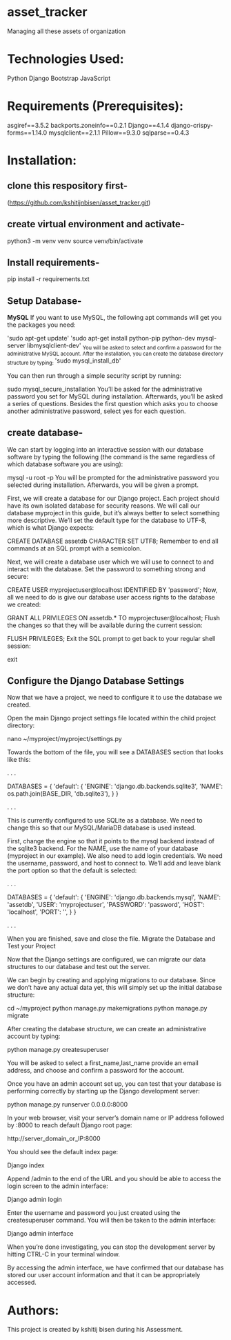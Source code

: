 # asset_tracker
Managing all these assets of organization

# Technologies Used:

Python
Django
Bootstrap
JavaScript

# Requirements (Prerequisites):

asgiref==3.5.2
backports.zoneinfo==0.2.1
Django==4.1.4
django-crispy-forms==1.14.0
mysqlclient==2.1.1
Pillow==9.3.0
sqlparse==0.4.3


# Installation:

## clone this respository first-
(https://github.com/kshitijnbisen/asset_tracker.git)

## create virtual environment and activate-
python3 -m venv venv
source venv/bin/activate

## Install requirements-
pip install -r requirements.txt

## Setup Database-
**MySQL**
If you want to use MySQL, the following apt commands will get you the packages you need:

'sudo apt-get update'
'sudo apt-get install python-pip python-dev mysql-server libmysqlclient-dev'
<sub>
You will be asked to select and confirm a password for the administrative MySQL account.
After the installation, you can create the database directory structure by typing:
</sub>
'sudo mysql_install_db'

You can then run through a simple security script by running:

sudo mysql_secure_installation
You’ll be asked for the administrative password you set for MySQL during installation. Afterwards, you’ll be asked a series of questions. Besides the first question which asks you to choose another administrative password, select yes for each question.

## create database-

We can start by logging into an interactive session with our database software by typing the following (the command is the same regardless of which database software you are using):

mysql -u root -p
You will be prompted for the administrative password you selected during installation. Afterwards, you will be given a prompt.

First, we will create a database for our Django project. Each project should have its own isolated database for security reasons. We will call our database myproject in this guide, but it’s always better to select something more descriptive. We’ll set the default type for the database to UTF-8, which is what Django expects:

CREATE DATABASE assetdb CHARACTER SET UTF8;
Remember to end all commands at an SQL prompt with a semicolon.

Next, we will create a database user which we will use to connect to and interact with the database. Set the password to something strong and secure:

CREATE USER myprojectuser@localhost IDENTIFIED BY 'password';
Now, all we need to do is give our database user access rights to the database we created:

GRANT ALL PRIVILEGES ON assetdb.* TO myprojectuser@localhost;
Flush the changes so that they will be available during the current session:

FLUSH PRIVILEGES;
Exit the SQL prompt to get back to your regular shell session:

exit

## Configure the Django Database Settings

Now that we have a project, we need to configure it to use the database we created.

Open the main Django project settings file located within the child project directory:

nano ~/myproject/myproject/settings.py

Towards the bottom of the file, you will see a DATABASES section that looks like this:

. . .

DATABASES = {
    'default': {
        'ENGINE': 'django.db.backends.sqlite3',
        'NAME': os.path.join(BASE_DIR, 'db.sqlite3'),
    }
}

. . .

This is currently configured to use SQLite as a database. We need to change this so that our MySQL/MariaDB database is used instead.

First, change the engine so that it points to the mysql backend instead of the sqlite3 backend. For the NAME, use the name of your database (myproject in our example). We also need to add login credentials. We need the username, password, and host to connect to. We’ll add and leave blank the port option so that the default is selected:

. . .

DATABASES = {
    'default': {
        'ENGINE': 'django.db.backends.mysql',
        'NAME': 'assetdb',
        'USER': 'myprojectuser',
        'PASSWORD': 'password',
        'HOST': 'localhost',
        'PORT': '',
    }
}

. . .

When you are finished, save and close the file.
Migrate the Database and Test your Project

Now that the Django settings are configured, we can migrate our data structures to our database and test out the server.

We can begin by creating and applying migrations to our database. Since we don’t have any actual data yet, this will simply set up the initial database structure:

cd ~/myproject
python manage.py makemigrations
python manage.py migrate

After creating the database structure, we can create an administrative account by typing:

python manage.py createsuperuser

You will be asked to select a first_name,last_name provide an email address, and choose and confirm a password for the account.

Once you have an admin account set up, you can test that your database is performing correctly by starting up the Django development server:

python manage.py runserver 0.0.0.0:8000

In your web browser, visit your server’s domain name or IP address followed by :8000 to reach default Django root page:

http://server_domain_or_IP:8000

You should see the default index page:

Django index

Append /admin to the end of the URL and you should be able to access the login screen to the admin interface:

Django admin login

Enter the username and password you just created using the createsuperuser command. You will then be taken to the admin interface:

Django admin interface

When you’re done investigating, you can stop the development server by hitting CTRL-C in your terminal window.

By accessing the admin interface, we have confirmed that our database has stored our user account information and that it can be appropriately accessed.



# Authors:

This project is created by kshitij bisen during his Assessment.